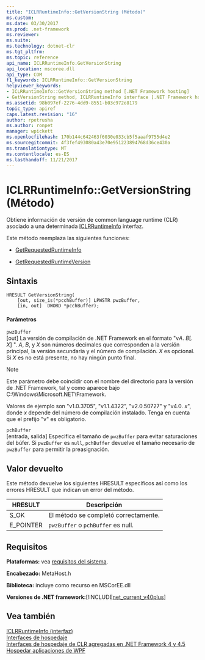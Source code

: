 ```yaml
---
title: "ICLRRuntimeInfo::GetVersionString (Método)"
ms.custom: 
ms.date: 03/30/2017
ms.prod: .net-framework
ms.reviewer: 
ms.suite: 
ms.technology: dotnet-clr
ms.tgt_pltfrm: 
ms.topic: reference
api_name: ICLRRuntimeInfo.GetVersionString
api_location: mscoree.dll
api_type: COM
f1_keywords: ICLRRuntimeInfo::GetVersionString
helpviewer_keywords:
- ICLRRuntimeInfo::GetVersionString method [.NET Framework hosting]
- GetVersionString method, ICLRRuntimeInfo interface [.NET Framework hosting]
ms.assetid: 98b097ef-2276-4dd9-8551-b03c972e8179
topic_type: apiref
caps.latest.revision: "16"
author: rpetrusha
ms.author: ronpet
manager: wpickett
ms.openlocfilehash: 170b144c642463f6030e033cb5f5aaaf9755d4e2
ms.sourcegitcommit: 4f3fef493080a43e70e951223894768d36ce430a
ms.translationtype: MT
ms.contentlocale: es-ES
ms.lasthandoff: 11/21/2017
---
```

# <a name="iclrruntimeinfogetversionstring-method"></a>ICLRRuntimeInfo::GetVersionString (Método)
Obtiene información de versión de common language runtime (CLR) asociado a una determinada [ICLRRuntimeInfo](../../../../docs/framework/unmanaged-api/hosting/iclrruntimeinfo-interface.md) interfaz.  
  
 Este método reemplaza las siguientes funciones:  
  
-   [GetRequestedRuntimeInfo](../../../../docs/framework/unmanaged-api/hosting/getrequestedruntimeinfo-function.md)  
  
-   [GetRequestedRuntimeVersion](../../../../docs/framework/unmanaged-api/hosting/getrequestedruntimeversion-function.md)  
  
## <a name="syntax"></a>Sintaxis  
  
```  
HRESULT GetVersionString(  
    [out, size_is(*pcchBuffer)] LPWSTR pwzBuffer,  
    [in, out]  DWORD *pcchBuffer);  
```  
  
#### <a name="parameters"></a>Parámetros  
 `pwzBuffer`  
 [out] La versión de compilación de .NET Framework en el formato "v*A*. *B*[. *X*] ". *A*, *B*, y *X* son números decimales que corresponden a la versión principal, la versión secundaria y el número de compilación. *X* es opcional. Si *X* es no está presente, no hay ningún punto final.  
  
> [!NOTE]
>  Este parámetro debe coincidir con el nombre del directorio para la versión de .NET Framework, tal y como aparece bajo C:\Windows\Microsoft.NET\Framework.  
  
 Valores de ejemplo son "v1.0.3705", "v1.1.4322", "v2.0.50727" y "v4.0. *x*", donde *x* depende del número de compilación instalado. Tenga en cuenta que el prefijo "v" es obligatorio.  
  
 `pchBuffer`  
 [entrada, salida] Especifica el tamaño de `pwzBuffer` para evitar saturaciones del búfer. Si `pwzBuffer` es `null`, `pchBuffer` devuelve el tamaño necesario de `pwzBuffer` para permitir la preasignación.  
  
## <a name="return-value"></a>Valor devuelto  
 Este método devuelve los siguientes HRESULT específicos así como los errores HRESULT que indican un error del método.  
  
|HRESULT|Descripción|  
|-------------|-----------------|  
|S_OK|El método se completó correctamente.|  
|E_POINTER|`pwzBuffer` o `pchBuffer` es null.|  
  
## <a name="requirements"></a>Requisitos  
 **Plataformas:** vea [requisitos del sistema](../../../../docs/framework/get-started/system-requirements.md).  
  
 **Encabezado:** MetaHost.h  
  
 **Biblioteca:** incluye como recurso en MSCorEE.dll  
  
 **Versiones de .NET framework:**[!INCLUDE[net_current_v40plus](../../../../includes/net-current-v40plus-md.md)]  
  
## <a name="see-also"></a>Vea también  
 [ICLRRuntimeInfo (interfaz)](../../../../docs/framework/unmanaged-api/hosting/iclrruntimeinfo-interface.md)  
 [Interfaces de hospedaje](../../../../docs/framework/unmanaged-api/hosting/hosting-interfaces.md)  
 [Interfaces de hospedaje de CLR agregadas en .NET Framework 4 y 4.5](../../../../docs/framework/unmanaged-api/hosting/clr-hosting-interfaces-added-in-the-net-framework-4-and-4-5.md)  
 [Hospedar aplicaciones de WPF](../../../../docs/framework/unmanaged-api/hosting/index.md)

